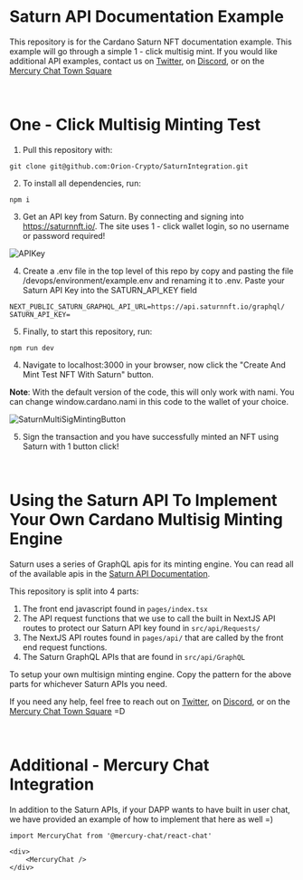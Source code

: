 # Saturn API Documentation Example

This repository is for the Cardano Saturn NFT documentation example. This example will go through a simple 1 - click multisig mint.
If you would like additional API examples, contact us on [Twitter](https://twitter.com/SaturnNFTio), on [Discord](http://discord.gg/NvVNfQmPjp), or on the [Mercury Chat Town Square](https://mercurychat.io/)

<br />

# One - Click Multisig Minting Test

1. Pull this repository with:

```
git clone git@github.com:Orion-Crypto/SaturnIntegration.git
```

2. To install all dependencies, run:

```
npm i
```

3. Get an API key from Saturn. By connecting and signing into https://saturnnft.io/. The site uses 1 - click wallet login, so no username or password required!

![APIKey](https://user-images.githubusercontent.com/17760631/201388005-8c64ca27-8441-463a-9ca0-6ee19ed44d94.jpg)

4. Create a .env file in the top level of this repo by copy and pasting the file /devops/environment/example.env and renaming it to .env. Paste your Saturn API Key into the SATURN_API_KEY field

```
NEXT_PUBLIC_SATURN_GRAPHQL_API_URL=https://api.saturnnft.io/graphql/
SATURN_API_KEY=
```

5. Finally, to start this repository, run:

```
npm run dev
```

4. Navigate to localhost:3000 in your browser, now click the "Create And Mint Test NFT With Saturn" button.

<b>Note</b>: With the default version of the code, this will only work with nami. You can change window.cardano.nami in this code to the wallet of your choice.

![SaturnMultiSigMintingButton](https://user-images.githubusercontent.com/17760631/201388779-bcb5a47d-6dd7-45d4-b846-38b251580bf3.PNG)

5. Sign the transaction and you have successfully minted an NFT using Saturn with 1 button click!

<br />

# Using the Saturn API To Implement Your Own Cardano Multisig Minting Engine

Saturn uses a series of GraphQL apis for its minting engine. You can read all of the available apis in the [Saturn API Documentation](https://saturnnft.io/documentation).

This repository is split into 4 parts:

1. The front end javascript found in `pages/index.tsx`
2. The API request functions that we use to call the built in NextJS API routes to protect our Saturn API key found in `src/api/Requests/`
3. The NextJS API routes found in `pages/api/` that are called by the front end request functions.
4. The Saturn GraphQL APIs that are found in `src/api/GraphQL`

To setup your own multisign minting engine. Copy the pattern for the above parts for whichever Saturn APIs you need.

If you need any help, feel free to reach out on [Twitter](https://twitter.com/SaturnNFTio), on [Discord](http://discord.gg/NvVNfQmPjp), or on the [Mercury Chat Town Square](https://mercurychat.io/) =D

<br />

# Additional - Mercury Chat Integration

In addition to the Saturn APIs, if your DAPP wants to have built in user chat, we have provided an example of how to implement that here as well =)

```
import MercuryChat from '@mercury-chat/react-chat'

<div>
    <MercuryChat />
</div>
```

